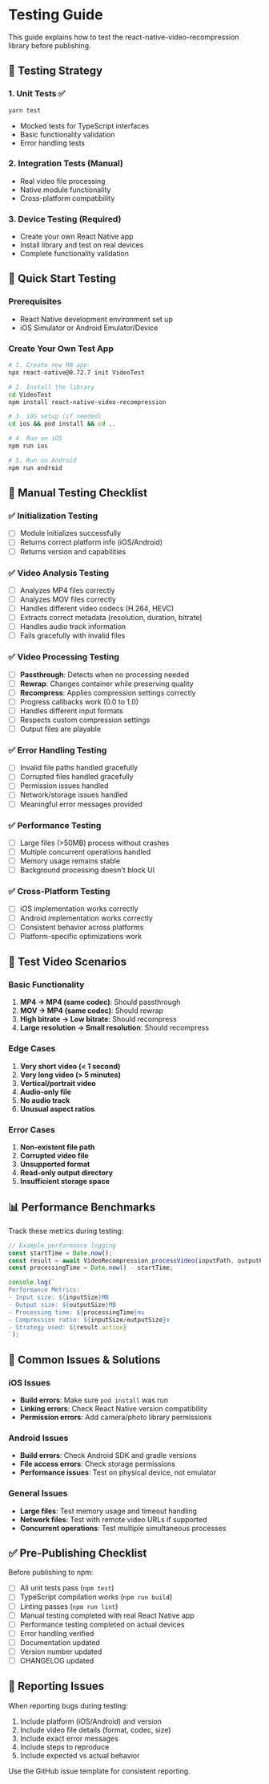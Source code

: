 # Testing Guide

This guide explains how to test the react-native-video-recompression library before publishing.

## 🧪 Testing Strategy

### 1. **Unit Tests** ✅
```bash
yarn test
```
- Mocked tests for TypeScript interfaces
- Basic functionality validation
- Error handling tests

### 2. **Integration Tests** (Manual)
- Real video file processing
- Native module functionality  
- Cross-platform compatibility

### 3. **Device Testing** (Required)
- Create your own React Native app
- Install library and test on real devices
- Complete functionality validation

## 🚀 Quick Start Testing

### Prerequisites
- React Native development environment set up
- iOS Simulator or Android Emulator/Device

### Create Your Own Test App

```bash
# 1. Create new RN app
npx react-native@0.72.7 init VideoTest

# 2. Install the library
cd VideoTest  
npm install react-native-video-recompression

# 3. iOS setup (if needed)
cd ios && pod install && cd ..

# 4. Run on iOS
npm run ios

# 5. Run on Android  
npm run android
```

## 📱 Manual Testing Checklist

### ✅ **Initialization Testing**
- [ ] Module initializes successfully
- [ ] Returns correct platform info (iOS/Android)
- [ ] Returns version and capabilities

### ✅ **Video Analysis Testing**
- [ ] Analyzes MP4 files correctly
- [ ] Analyzes MOV files correctly
- [ ] Handles different video codecs (H.264, HEVC)
- [ ] Extracts correct metadata (resolution, duration, bitrate)
- [ ] Handles audio track information
- [ ] Fails gracefully with invalid files

### ✅ **Video Processing Testing**
- [ ] **Passthrough**: Detects when no processing needed
- [ ] **Rewrap**: Changes container while preserving quality
- [ ] **Recompress**: Applies compression settings correctly
- [ ] Progress callbacks work (0.0 to 1.0)
- [ ] Handles different input formats
- [ ] Respects custom compression settings
- [ ] Output files are playable

### ✅ **Error Handling Testing**
- [ ] Invalid file paths handled gracefully
- [ ] Corrupted files handled gracefully
- [ ] Permission issues handled
- [ ] Network/storage issues handled
- [ ] Meaningful error messages provided

### ✅ **Performance Testing**
- [ ] Large files (>50MB) process without crashes
- [ ] Multiple concurrent operations handled
- [ ] Memory usage remains stable
- [ ] Background processing doesn't block UI

### ✅ **Cross-Platform Testing**
- [ ] iOS implementation works correctly
- [ ] Android implementation works correctly
- [ ] Consistent behavior across platforms
- [ ] Platform-specific optimizations work

## 🔧 Test Video Scenarios

### Basic Functionality
1. **MP4 → MP4 (same codec)**: Should passthrough
2. **MOV → MP4 (same codec)**: Should rewrap
3. **High bitrate → Low bitrate**: Should recompress
4. **Large resolution → Small resolution**: Should recompress

### Edge Cases
1. **Very short video (< 1 second)**
2. **Very long video (> 5 minutes)**
3. **Vertical/portrait video**
4. **Audio-only file**
5. **No audio track**
6. **Unusual aspect ratios**

### Error Cases
1. **Non-existent file path**
2. **Corrupted video file**
3. **Unsupported format**
4. **Read-only output directory**
5. **Insufficient storage space**

## 📊 Performance Benchmarks

Track these metrics during testing:

```typescript
// Example performance logging
const startTime = Date.now();
const result = await VideoRecompression.processVideo(inputPath, outputPath);
const processingTime = Date.now() - startTime;

console.log(`
Performance Metrics:
- Input size: ${inputSize}MB
- Output size: ${outputSize}MB  
- Processing time: ${processingTime}ms
- Compression ratio: ${inputSize/outputSize}x
- Strategy used: ${result.action}
`);
```

## 🐛 Common Issues & Solutions

### iOS Issues
- **Build errors**: Make sure `pod install` was run
- **Linking errors**: Check React Native version compatibility
- **Permission errors**: Add camera/photo library permissions

### Android Issues
- **Build errors**: Check Android SDK and gradle versions
- **File access errors**: Check storage permissions
- **Performance issues**: Test on physical device, not emulator

### General Issues
- **Large files**: Test memory usage and timeout handling
- **Network files**: Test with remote video URLs if supported
- **Concurrent operations**: Test multiple simultaneous processes

## ✅ Pre-Publishing Checklist

Before publishing to npm:

- [ ] All unit tests pass (`npm test`)
- [ ] TypeScript compilation works (`npm run build`)
- [ ] Linting passes (`npm run lint`)
- [ ] Manual testing completed with real React Native app
- [ ] Performance testing completed on actual devices
- [ ] Error handling verified
- [ ] Documentation updated
- [ ] Version number updated
- [ ] CHANGELOG updated

## 📝 Reporting Issues

When reporting bugs during testing:

1. Include platform (iOS/Android) and version
2. Include video file details (format, codec, size)
3. Include exact error messages
4. Include steps to reproduce
5. Include expected vs actual behavior

Use the GitHub issue template for consistent reporting.
